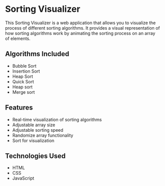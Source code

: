 # Sorting Visualizer

This Sorting Visualizer is a web application that allows you to visualize the process of different sorting algorithms. It provides a visual representation of how sorting algorithms work by animating the sorting process on an array of elements.

## Algorithms Included

- Bubble Sort
- Insertion Sort
- Heap Sort
- Quick Sort
- Heap sort
- Merge sort

## Features

- Real-time visualization of sorting algorithms
- Adjustable array size
- Adjustable sorting speed
- Randomize array functionality
- Sort for visualization

## Technologies Used

- HTML
- CSS
- JavaScript


